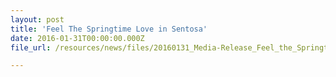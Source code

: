 ```yaml
---
layout: post
title: 'Feel The Springtime Love in Sentosa'
date: 2016-01-31T00:00:00.000Z
file_url: /resources/news/files/20160131_Media-Release_Feel_the_Springtime_Love_in_Sentosa.pdf

---
```

